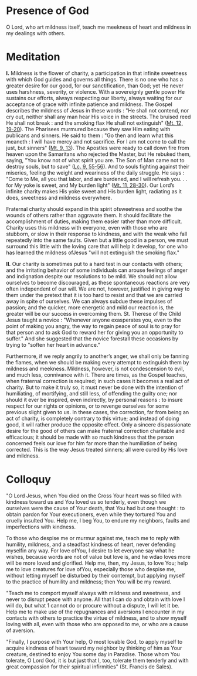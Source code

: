 # Presence of God

O Lord, who art mildness itself, teach me meekness of heart and mildness in my dealings with others.

# Meditation

**I.** Mildness is the flower of charity, a participation in that infinite sweetness with which God guides and governs all things. There is no one who has a greater desire for our good, for our sanctification, than God; yet He never uses harshness, severity, or violence. With a sovereignly gentle power He sustains our efforts, always respecting our liberty, always waiting for our acceptance of grace with infinite patience and mildness. The Gospel describes the mildness of Jesus in these words : "He shall not contend, nor cry out, neither shall any man hear His voice in the streets. The bruised reed He shall not break : and the smoking flax He shall not extinguish" ([Mt. 12, 19-20](https://vulgata.online/bible/Mt.12?ed=DR2&vfn=DR2.Mt.12.19-20:vs)). The Pharisees murmured because they saw Him eating with publicans and sinners. He said to them : "Go then and learn what this meaneth : I will have mercy and not sacrifice. For I am not come to call the just, but sinners" ([Mt. 9, 13](https://vulgata.online/bible/Mt.9?ed=DR2&vfn=DR2.Mt.9.13:vs)). The Apostles were ready to call down fire from heaven upon the Samaritans who rejected the Master, but He rebuked them, saying, "You know not of what spirit you are. The Son of Man came not to destroy souls, but to save" ([Lc. 9, 55-56](https://vulgata.online/bible/Lc.9?ed=DR2&vfn=DR2.Lc.9.55-56:vs)). And to souls fighting against their miseries, feeling the weight and weariness of the daily struggle. He says : "Come to Me, all you that labor, and are burdened, and I will refresh you. . . for My yoke is sweet, and My burden light" ([Mt. 11, 28-30](https://vulgata.online/bible/Mt.11?ed=DR2&vfn=DR2.Mt.11.28-30:vs)). Our Lord’s infinite charity makes His yoke sweet and His burden light, radiating as it does, sweetness and mildness everywhere.

Fraternal charity should expand in this spirit ofsweetness and soothe the wounds of others rather than aggravate them. It should facilitate the accomplishment of duties, making them easier rather than more difficult. Charity uses this mildness with everyone, even with those who are stubborn, or slow in their response to kindness, and with the weak who fall repeatedly into the same faults. Given but a little good in a person, we must surround this little with the loving care that will help it develop, for one who has learned the mildness ofJesus "will not extinguish the smoking flax."

**II.** Our charity is sometimes put to a hard test in our contacts with others; and the irritating behavior of some individuals can arouse feelings of anger and indignation despite our resolutions to be mild. We should not allow ourselves to become discouraged, as these spontaneous reactions are very often independent of our will. We are not, however, justified in giving way to them under the pretext that it is too hard to resist and that we are carried away in spite of ourselves. We can always subdue these impulses of passion; and the quicker, more energetic and mild our reaction is, the greater will be our success in overcoming them. St. Therese of the Child Jesus taught a novice : "Whenever anyone exasperates you, even to the point of making you angry, the way to regain peace of soul is to pray for that person and to ask God to reward her for giving you an opportunity to suffer." And she suggested that the novice forestall these occasions by trying to "soften her heart in advance."

Furthermore, if we reply angrily to another’s anger, we shall only be fanning the flames, when we should be making every attempt to extinguish them by mildness and meekness. Mildness, however, is not condescension to evil, and much less, connivance with it. There are times, as the Gospel teaches, when fraternal correction is required; in such cases it becomes a real act of charity. But to make it truly so, it must never be done with the intention of humiliating, of mortifying, and still less, of offending the guilty one; nor should it ever be inspired, even indirectly, by personal reasons : to insure respect for our rights or opinions, or to revenge ourselves for some previous slight given to us. In these cases, the correction, far from being an act of charity, is completely contrary to this virtue; and instead of doing good, it will rather produce the opposite effect. Only a sincere dispassionate desire for the good of others can make fraternal correction charitable and efficacious; it should be made with so much kindness that the person concerned feels our love for him far more than the humiliation of being corrected. This is the way Jesus treated sinners; all were cured by His love and mildness.

# Colloquy

"O Lord Jesus, when You died on the Cross Your heart was so filled with kindness toward us and You loved us so tenderly, even though we ourselves were the cause of Your death, that You had but one thought : to obtain pardon for Your executioners, even while they tortured You and cruelly insulted You. Help me, I beg You, to endure my neighbors, faults and imperfections with kindness.

To those who despise me or murmur against me, teach me to reply with humility, mildness, and a steadfast kindness of heart, never defending myselfin any way. For love ofYou, I desire to let everyone say what he wishes, because words are not of value but love is, and he wdao loves more will be more loved and glorified. Help me, then, my Jesus, to love You; help me to love creatures for love ofYou, especially those who despise me, without letting myself be disturbed by their contempt, but applying myself to the practice of humility and mildness; then You will be my reward.

"Teach me to comport myself always with mildness and sweetness, and never to disrupt peace with anyone. All that I can do and obtain with love I will do, but what 1 cannot do or procure without a dispute, I will let it be. Help me to make use of the repugnances and aversions I encounter in my contacts with others to practice the virtue of mildness, and to show myself loving with all, even with those who are opposed to me, or who are a cause of aversion.

"Finally, I purpose with Your help, O most lovable God, to apply myself to acquire kindness of heart toward my neighbor by thinking of him as Your creature, destined to enjoy You some day in Paradise. Those whom You tolerate, O Lord God, it is but just that I, too, tolerate them tenderly and with great compassion for their spiritual infirmities" (St. Francis de Sales).
